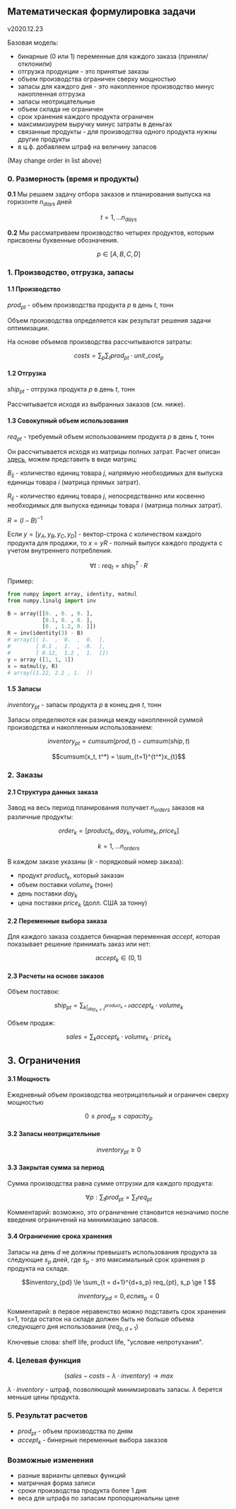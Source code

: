 ## Математическая формулировка задачи 

v2020.12.23

Базовая модель:

- бинарные (0 или 1) переменные для каждого заказа (приняли/отклонили)
- отгрузка продукции - это принятые заказы
- объем производства ограничен сверху мощностью
- запасы для каждого дня - это накопленное производство минус накопленная отгрузка
- запасы неотрицательные 
- объем склада не ограничен
- срок хранения каждого продукта ограничен
- максимизиурем выручку минус затраты в деньгах
- связанные продукты - для производства одного продукта нужны другие продукты
- в ц.ф. добавляем штраф на величину запасов

(May change order in list above)


### 0. Размерность (время и продукты)

**0.1** Мы решаем задачу отбора заказов и планирования выпуска на горизонте $n_{days}$ дней

$$
t = 1, ... n_{days}
$$

**0.2** Мы рассматриваем производство четырех продуктов, которым присвоены буквенные обозначения.

$$
p \in [A, B, C, D]
$$

### 1. Производство, отгрузка, запасы

#### 1.1 Производство 

$prod_{pt}$  - объем производства продукта _p_ в день _t_, тонн

Объем производства определяется как результат решения задачи оптимизации.

На основе объемов производства рассчитываются затраты:

$$
costs = \sum_p \sum_t  prod_{pt} \cdot unit\_cost_p
$$

#### 1.2 Отгрузка

$ship_{pt}$ - отгрузка продукта _p_ в день _t_, тонн

Рассчитывается исходя из выбранных заказов (см. ниже).

<!-- ### 1.3 Промежуточное потребление

$use_{pt}$ - потребность в продукте _p_ в день _t_, тонн, для нужд производства других продуктов

-->

#### 1.3 Совокупный объем использования

$req_{pt}$ - требуемый объем использованием продукта _p_ в день _t_, тонн

Он рассчитывается исходя из матрицы полных затрат. Расчет описан [здесь](https://github.com/epogrebnyak/aloh3/issues/2), можем представить в виде матриц:

$B_{ij}$ - количество единиц товара $j$, напрямую необходимых для выпуска единицы товара $i$ (матрица прямых затрат).

$R_{ij}$ - количество единиц товара $j$, непосредстванно или косвенно необходимых для выпуска единицы товара $i$ (матрица полных затрат).

$R = (I-B)^{-1}$

Если $y = [y_A, y_B, y_C, y_D]$ - вектор-строка с количеством каждого продукта для продажи,
то $x = yR$ - полный выпуск каждого продукта с учетом внутреннего потребления.

$$
\forall t: req_{t} = ship_{t}^T \cdot R
$$

Пример:

```python
from numpy import array, identity, matmul
from numpy.linalg import inv

B = array([[0. , 0. , 0. ],
           [0.1, 0. , 0. ],
           [0. , 1.2, 0. ]])
R = inv(identity(3) - B)
# array([[ 1.  ,  0.  ,  0.  ],
#        [ 0.1 ,  1.  , -0.  ],
#        [ 0.12,  1.2 ,  1.  ]])
y = array ([1, 1, 1])
x = matmul(y, R)
# array([1.22, 2.2 , 1.  ])
```


#### 1.5 Запасы

$inventory_{pt}$ - запасы продукта _p_ в конец дня _t_, тонн

Запасы определяются как разница между накопленной суммой производства и накопленным использованием:

$$inventory_{pt} = cumsum(prod, t) - cumsum(ship, t)$$

$$cumsum(x_t, t^*) = \sum_{t=1}^{t^*}x_{t}$$

### 2. Заказы

####  2.1 Структура данных заказа

Завод на весь период планирования получает $n_{orders}$ заказов на различные продукты:

$$order_k = [product_k, day_k, volume_k, price_k]$$

$$k = 1, ... n_{orders}$$

В каждом заказе указаны (_k_ - порядковый номер заказа):  

- продукт $product_k$, который заказан
- объем поставки $volume_k$ (тонн)
- день поставки $day_k$
- цена поставки $price_k$ (долл. США за тонну)

#### 2.2 Переменные выбора заказа

Для каждого заказа создается бинарная переменная _accept_, которая показывает 
решение принимать заказ или нет:

$$
accept_k \in (0, 1)
$$

#### 2.3 Расчеты на основе заказов

Объем поставок:

$$
ship_{pt} = \sum_{k\vert_{day_k=t}^{product_k = p}}accept_k \cdot volume_k
$$

Объем продаж:

$$
sales = \sum_k accept_k \cdot volume_k  \cdot  price_k
$$

## 3. Ограничения

#### 3.1 Мощность

Ежедневный объем производства неотрицательный и ограничен сверху мощностью

$$0 \leq prod_{pt} \leq capacity_p$$

#### 3.2 Запасы неотрицательные

$$inventory_{pt} \geq 0$$

#### 3.3 Закрытая сумма за период

Сумма производства равна сумме отгрузки для каждого продукта:

$$\forall p: \sum_t prod_{pt} = \sum_t req_{pt} $$

Комментарий: возможно, это ограничение становится незначимо после введения ограничений на минимизацию запасов.

#### 3.4 Ограничение срока хранения

Запасы на день _d_ не должны превышать использования продукта за следующие $s_p$ дней, где $s_p$ - это максимальный срок хранения p продукта на складе.

$$inventory_{pd} \le \sum_{t = d+1}^{d+s_p} req_{pt}, s_p \ge 1 $$

$$inventory_{pd} = 0, если s_p = 0 $$

Комментарий:  в первое неравенство можно подставить срок хранения s=1, тогда остаток на складе должен быть не больше объема следующего дня использования ($req_{p,d+1}$)

Ключевые слова: shelf life, product life, "условие непротухания".

### 4. Целевая функция

$$(sales - costs - \lambda \cdot inventory)\to max$$

$\lambda \cdot inventory$ - штраф, позволяющий минимзировать запасы. $\lambda$ берется меньше цены продукта.

### 5. Результат расчетов

- $prod_{pt}$ - объем производства по дням
- $accept_{k}$ - бинерные переменные выбора заказов

### Возможные изменения

 - разные варианты целевых функций
 - матричная форма записи 
 - сроки производства продукта более 1 дня
 - веса для штрафа по запасам пропорциональны цене
 
